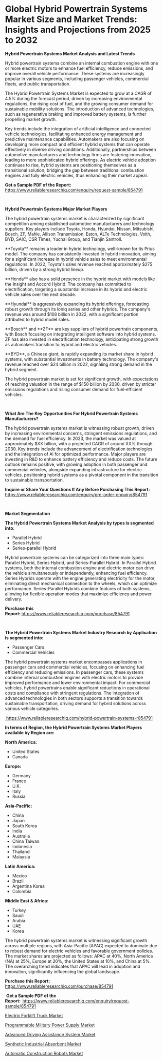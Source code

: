 <p><h1>Global Hybrid Powertrain Systems Market Size and Market Trends: Insights and Projections from 2025 to 2032</h1></p><p><strong>Hybrid Powertrain Systems Market Analysis and Latest Trends</strong></p>
<p><p>Hybrid powertrain systems combine an internal combustion engine with one or more electric motors to enhance fuel efficiency, reduce emissions, and improve overall vehicle performance. These systems are increasingly popular in various segments, including passenger vehicles, commercial fleets, and public transportation.</p><p>The Hybrid Powertrain Systems Market is expected to grow at a CAGR of 4.5% during the forecast period, driven by increasing environmental regulations, the rising cost of fuel, and the growing consumer demand for sustainable mobility solutions. The introduction of advanced technologies, such as regenerative braking and improved battery systems, is further propelling market growth. </p><p>Key trends include the integration of artificial intelligence and connected vehicle technologies, facilitating enhanced energy management and predictive maintenance capabilities. Automakers are also focusing on developing more compact and efficient hybrid systems that can operate effectively in diverse driving conditions. Additionally, partnerships between automotive manufacturers and technology firms are fostering innovation, leading to more sophisticated hybrid offerings. As electric vehicle adoption continues to rise, hybrid systems are positioning themselves as a transitional solution, bridging the gap between traditional combustion engines and fully electric vehicles, thus enhancing their market appeal.</p></p>
<p><strong>Get a Sample PDF of the Report:&nbsp;</strong> <a href="https://www.reliableresearchiq.com/enquiry/request-sample/854791?utm_campaign=1159&utm_medium=2&utm_source=Github&utm_content=ia&utm_term=30032025&utm_id=hybrid-powertrain-systems">https://www.reliableresearchiq.com/enquiry/request-sample/854791</a></p>
<p>&nbsp;</p>
<p><strong>Hybrid Powertrain Systems Major Market Players</strong></p>
<p><p>The hybrid powertrain systems market is characterized by significant competition among established automotive manufacturers and technology suppliers. Key players include Toyota, Honda, Hyundai, Nissan, Mitsubishi, Bosch, ZF, Mahle, Allison Transmission, Eaton, ALTe Technologies, Voith, BYD, SAIC, CSR Times, Yuchai Group, and Tianjin Santroll.</p><p>**Toyota** remains a leader in hybrid technology, well-known for its Prius model. The company has consistently invested in hybrid innovation, aiming for a significant increase in hybrid vehicle sales to meet environmental regulations. In 2022, Toyota's sales revenue reached approximately $275 billion, driven by a strong hybrid lineup.</p><p>**Honda** also has a solid presence in the hybrid market with models like the Insight and Accord Hybrid. The company has committed to electrification, targeting a substantial increase in its hybrid and electric vehicle sales over the next decade.</p><p>**Hyundai** is aggressively expanding its hybrid offerings, forecasting robust growth through its Ioniq series and other hybrids. The company's revenue was around $108 billion in 2022, with a significant portion attributed to hybrid model sales.</p><p>**Bosch** and **ZF** are key suppliers of hybrid powertrain components, with Bosch focusing on integrating intelligent software into hybrid systems. ZF has also invested in electrification technology, anticipating strong growth as automakers transition to hybrid and electric vehicles.</p><p>**BYD**, a Chinese giant, is rapidly expanding its market share in hybrid systems, with substantial investments in battery technology. The company's revenue reached over $24 billion in 2022, signaling strong demand in the hybrid segment.</p><p>The hybrid powertrain market is set for significant growth, with expectations of reaching valuation in the range of $150 billion by 2030, driven by stricter emissions regulations and rising consumer demand for fuel-efficient vehicles.</p></p>
<p>&nbsp;</p>
<p><strong>What Are The Key Opportunities For Hybrid Powertrain Systems Manufacturers?</strong></p>
<p><p>The hybrid powertrain systems market is witnessing robust growth, driven by increasing environmental concerns, stringent emissions regulations, and the demand for fuel efficiency. In 2023, the market was valued at approximately $XX billion, with a projected CAGR of around XX% through 2030. Key trends include the advancement of electrification technologies and the integration of AI for optimized performance. Major players are investing in R&D to enhance battery efficiency and reduce costs. The future outlook remains positive, with growing adoption in both passenger and commercial vehicles, alongside expanding infrastructure for electric vehicles, positioning hybrid systems as a pivotal component in the transition to sustainable transportation.</p></p>
<p><strong>Inquire or Share Your Questions If Any Before Purchasing This Report:</strong> <a href="https://www.reliableresearchiq.com/enquiry/pre-order-enquiry/854791?utm_campaign=1159&utm_medium=2&utm_source=Github&utm_content=ia&utm_term=30032025&utm_id=hybrid-powertrain-systems">https://www.reliableresearchiq.com/enquiry/pre-order-enquiry/854791</a></p>
<p>&nbsp;</p>
<p><strong>Market Segmentation</strong></p>
<p><strong>The Hybrid Powertrain Systems Market Analysis by types is segmented into:</strong></p>
<p><ul><li>Parallel Hybrid</li><li>Series Hybrid</li><li>Series-parallel Hybrid</li></ul></p>
<p><p>Hybrid powertrain systems can be categorized into three main types: Parallel Hybrid, Series Hybrid, and Series-Parallel Hybrid. In Parallel Hybrid systems, both the internal combustion engine and electric motor can drive the vehicle simultaneously or independently, enhancing fuel efficiency. Series Hybrids operate with the engine generating electricity for the motor, eliminating direct mechanical connection to the wheels, which can optimize performance. Series-Parallel Hybrids combine features of both systems, allowing for flexible operation modes that maximize efficiency and power delivery.</p></p>
<p><strong>Purchase this Report:&nbsp;</strong><a href="https://www.reliableresearchiq.com/purchase/854791?utm_campaign=1159&utm_medium=2&utm_source=Github&utm_content=ia&utm_term=30032025&utm_id=hybrid-powertrain-systems">https://www.reliableresearchiq.com/purchase/854791</a></p>
<p>&nbsp;</p>
<p><strong>The Hybrid Powertrain Systems Market Industry Research by Application is segmented into:</strong></p>
<p><ul><li>Passenger Cars</li><li>Commercial Vehicles</li></ul></p>
<p><p>The hybrid powertrain systems market encompasses applications in passenger cars and commercial vehicles, focusing on enhancing fuel efficiency and reducing emissions. In passenger cars, these systems combine internal combustion engines with electric motors to provide improved performance and lower environmental impact. For commercial vehicles, hybrid powertrains enable significant reductions in operational costs and compliance with stringent regulations. The integration of advanced technologies in both sectors supports a transition towards sustainable transportation, driving demand for hybrid solutions across various vehicle categories.</p></p>
<p><a href="https://www.reliableresearchiq.com/hybrid-powertrain-systems-r854791?utm_campaign=1159&utm_medium=2&utm_source=Github&utm_content=ia&utm_term=30032025&utm_id=hybrid-powertrain-systems">&nbsp;https://www.reliableresearchiq.com/hybrid-powertrain-systems-r854791</a></p>
<p><strong>In terms of Region, the Hybrid Powertrain Systems Market Players available by Region are:</strong></p>
<p>
    <p> <strong> North America: </strong>
        <ul>
            <li>United States</li>
            <li>Canada</li>
        </ul>
        </p> 
    <p> <strong> Europe: </strong>
        <ul>
            <li>Germany</li>
            <li>France</li>
            <li>U.K.</li>
            <li>Italy</li>
            <li>Russia</li>
        </ul>
        </p> 
    <p> <strong> Asia-Pacific: </strong>
        <ul>
            <li>China</li>
            <li>Japan</li>
            <li>South Korea</li>
            <li>India</li>
            <li>Australia</li>
            <li>China Taiwan</li>
            <li>Indonesia</li>
            <li>Thailand</li>
            <li>Malaysia</li>
        </ul>
        </p> 
    <p> <strong> Latin America: </strong>
        <ul>
            <li>Mexico</li>
            <li>Brazil</li>
            <li>Argentina Korea</li>
            <li>Colombia</li>
        </ul>
        </p> 
    <p> <strong> Middle East & Africa: </strong>
        <ul>
            <li>Turkey</li>
            <li>Saudi</li>
            <li>Arabia</li>
            <li>UAE</li>
            <li>Korea</li>
        </ul>
    </p>
    </p>
<p><p>The hybrid powertrain systems market is witnessing significant growth across multiple regions, with Asia-Pacific (APAC) expected to dominate due to robust demand for electric vehicles and favorable government policies. The market shares are projected as follows: APAC at 40%, North America (NA) at 25%, Europe at 20%, the United States at 10%, and China at 5%. The overarching trend indicates that APAC will lead in adoption and innovation, significantly influencing the global landscape.</p></p>
<p><strong>Purchase this Report: </strong><a href="https://www.reliableresearchiq.com/purchase/854791?utm_campaign=1159&utm_medium=2&utm_source=Github&utm_content=ia&utm_term=30032025&utm_id=hybrid-powertrain-systems">https://www.reliableresearchiq.com/purchase/854791</a></p>
<p>&nbsp;<strong>Get a Sample PDF of the Report:&nbsp;&nbsp;</strong><a href="https://www.reliableresearchiq.com/enquiry/request-sample/854791?utm_campaign=1159&utm_medium=2&utm_source=Github&utm_content=ia&utm_term=30032025&utm_id=hybrid-powertrain-systems">https://www.reliableresearchiq.com/enquiry/request-sample/854791</a></p>
<p><strong></strong></p>
<p><p><a href="https://github.com/gorbaicodaro/Market-Research-Report-List-1/blob/main/electric-forklift-truck-market.md?utm_campaign=1159&utm_medium=2&utm_source=Github&utm_content=ia&utm_term=30032025&utm_id=hybrid-powertrain-systems">Electric Forklift Truck Market</a></p><p><a href="https://www.linkedin.com/pulse/projecting-growth-programmable-military-power-supplymarket-pndse?utm_campaign=1159&utm_medium=2&utm_source=Github&utm_content=ia&utm_term=30032025&utm_id=hybrid-powertrain-systems">Programmable Military Power Supply Market</a></p><p><a href="https://github.com/tamerlgwilt/Market-Research-Report-List-1/blob/main/advanced-driving-assistance-system-market.md?utm_campaign=1159&utm_medium=2&utm_source=Github&utm_content=ia&utm_term=30032025&utm_id=hybrid-powertrain-systems">Advanced Driving Assistance System Market</a></p><p><a href="https://www.linkedin.com/pulse/synthetic-industrial-absorbent-market-size-forecast-analysis-gyloe?utm_campaign=1159&utm_medium=2&utm_source=Github&utm_content=ia&utm_term=30032025&utm_id=hybrid-powertrain-systems">Synthetic Industrial Absorbent Market</a></p><p><a href="https://www.linkedin.com/pulse/exploring-growth-potential-automatic-construction-robots-7ytme?utm_campaign=1159&utm_medium=2&utm_source=Github&utm_content=ia&utm_term=30032025&utm_id=hybrid-powertrain-systems">Automatic Construction Robots Market</a></p></p>